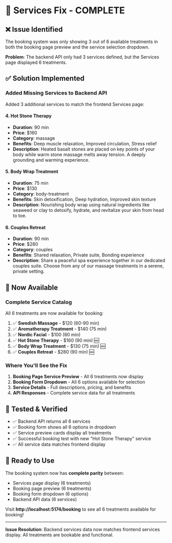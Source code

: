 # 🔧 Services Fix - COMPLETE

## ❌ **Issue Identified**
The booking system was only showing 3 out of 6 available treatments in both the booking page preview and the service selection dropdown.

**Problem**: The backend API only had 3 services defined, but the Services page displayed 6 treatments.

## ✅ **Solution Implemented**

### **Added Missing Services to Backend API**

Added 3 additional services to match the frontend Services page:

#### **4. Hot Stone Therapy**
- **Duration**: 90 min
- **Price**: $160
- **Category**: massage
- **Benefits**: Deep muscle relaxation, Improved circulation, Stress relief
- **Description**: Heated basalt stones are placed on key points of your body while warm stone massage melts away tension. A deeply grounding and warming experience.

#### **5. Body Wrap Treatment**
- **Duration**: 75 min
- **Price**: $130
- **Category**: body-treatment
- **Benefits**: Skin detoxification, Deep hydration, Improved skin texture
- **Description**: Nourishing body wrap using natural ingredients like seaweed or clay to detoxify, hydrate, and revitalize your skin from head to toe.

#### **6. Couples Retreat**
- **Duration**: 90 min
- **Price**: $280
- **Category**: couples
- **Benefits**: Shared relaxation, Private suite, Bonding experience
- **Description**: Share a peaceful spa experience together in our dedicated couples suite. Choose from any of our massage treatments in a serene, private setting.

## 🎯 **Now Available**

### **Complete Service Catalog**
All 6 treatments are now available for booking:

1. ✅ **Swedish Massage** - $120 (60-90 min)
2. ✅ **Aromatherapy Treatment** - $140 (75 min)
3. ✅ **Nordic Facial** - $100 (60 min)
4. ✅ **Hot Stone Therapy** - $160 (90 min) 🆕
5. ✅ **Body Wrap Treatment** - $130 (75 min) 🆕
6. ✅ **Couples Retreat** - $280 (90 min) 🆕

### **Where You'll See the Fix**

1. **Booking Page Service Preview** - All 6 treatments now display
2. **Booking Form Dropdown** - All 6 options available for selection
3. **Service Details** - Full descriptions, pricing, and benefits
4. **API Responses** - Complete service data for all treatments

## 🧪 **Tested & Verified**

- ✅ Backend API returns all 6 services
- ✅ Booking form shows all 6 options in dropdown
- ✅ Service preview cards display all treatments
- ✅ Successful booking test with new "Hot Stone Therapy" service
- ✅ All service data matches frontend display

## 🚀 **Ready to Use**

The booking system now has **complete parity** between:
- Services page display (6 treatments)
- Booking page preview (6 treatments)  
- Booking form dropdown (6 options)
- Backend API data (6 services)

Visit **http://localhost:5174/booking** to see all 6 treatments available for booking!

---

**Issue Resolution**: Backend services data now matches frontend services display. All treatments are bookable and functional.
